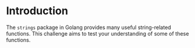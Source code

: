 # Introduction

The `strings` package in Golang provides many useful string-related functions. This challenge aims to test your understanding of some of these functions.
